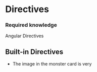 # Directives

### Required knowledge

Angular Directives

## Built-in Directives

- The image in the monster card is very
